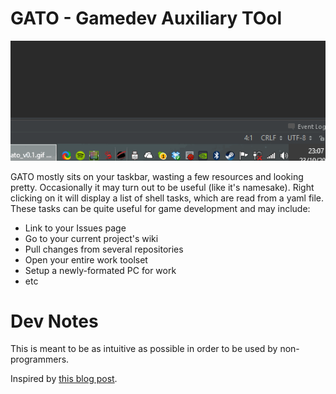 GATO - Gamedev Auxiliary TOol
====

 ![Example Usage](./docs/demo/gato_v0.1.gif)

  GATO mostly sits on your taskbar, wasting a few resources and looking pretty. Occasionally it may turn out to be useful (like it's namesake).
  Right clicking on it will display a list of shell tasks, which are read from a yaml file. These tasks can be quite useful for game development and may include:
  * Link to your Issues page
  * Go to your current project's wiki
  * Pull changes from several repositories
  * Open your entire work toolset 
  * Setup a newly-formated PC for work
  * etc
  

Dev Notes
========

This is meant to be as intuitive as possible in order to be used by non-programmers.

Inspired by [this blog post](http://blog.spaceduststudios.com/tools-and-processes-for-remote-game-development-part-2-collaboration).
